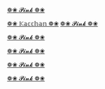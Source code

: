 [❁❀ 𝓟𝓲𝓷𝓴 ❁❀](pink.md)

[❁❀ 𝕂𝕒𝕔𝕔𝕙𝕒𝕟 ❁❀](kacchan(pink).md)
[❁❀ 𝓟𝓲𝓷𝓴 ❁❀](pink(kacchan).md)

[❁❀ 𝓟𝓲𝓷𝓴 ❁❀](pink.md)

[❁❀ 𝓟𝓲𝓷𝓴 ❁❀](pink.md)

[❁❀ 𝓟𝓲𝓷𝓴 ❁❀](pink.md)

[❁❀ 𝓟𝓲𝓷𝓴 ❁❀](pink.md)
